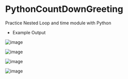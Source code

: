 # PythonCountDownGreeting
Practice Nested Loop and time module with Python

- Example Output

![image](https://user-images.githubusercontent.com/97081479/174503968-0d8beb43-b81f-49b2-9b14-07b901aeaba7.png)

![image](https://user-images.githubusercontent.com/97081479/174504016-8e2d35c0-31bb-4417-bb4b-96d5676de4ee.png)

![image](https://user-images.githubusercontent.com/97081479/174504032-cd914b3f-4512-4bf7-b53d-043ed29ee212.png)

![image](https://user-images.githubusercontent.com/97081479/174504047-13c59981-9732-4a01-8daf-95fef25a4b7b.png)
